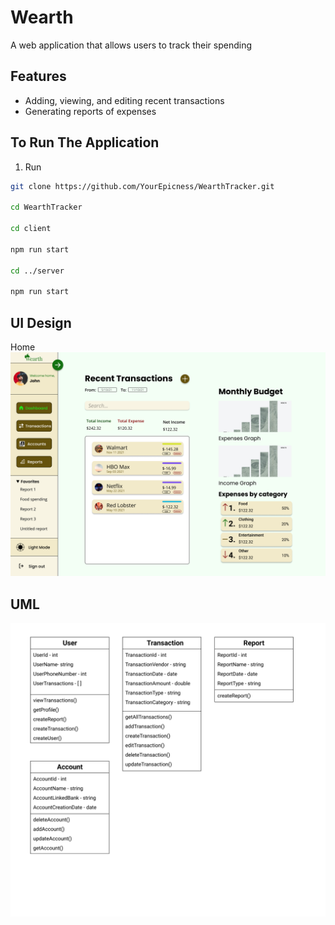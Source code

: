 # Wearth
A web application that allows users to track their spending

## Features
- Adding, viewing, and editing recent transactions
- Generating reports of expenses

## To Run The Application
1. Run 
```bash
git clone https://github.com/YourEpicness/WearthTracker.git

cd WearthTracker

cd client

npm run start

cd ../server

npm run start
```

## UI Design
Home
![HomePage](./images/UI.png)

## UML
![UML](./images/UML.png)